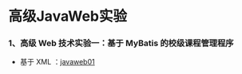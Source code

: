 # 高级JavaWeb实验

### 1、高级 Web 技术实验⼀：基于 MyBatis 的校级课程管理程序

* 基于 XML ：[javaweb01](https://github.com/PosPse/JavaWeb/tree/main/javaweb01)

  
